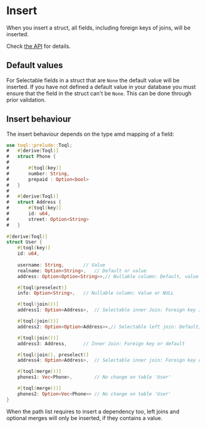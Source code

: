# Insert
When you insert a struct, all fields, including foreign keys of joins, will be inserted. 

Check [the API](../3-api/4-insert.md) for details.

## Default values
For Selectable fields in a struct that are `None` the default value will be inserted.
If you have not defined a default value in your database you must ensure that the field in the struct can't be `None`. 
This can be done through prior validation.


## Insert behaviour 
The insert behaviour depends on the type amd mapping of a field:

```rust
use toql::prelude::Toql;
#   #[derive(Toql)]
#   struct Phone {
#   
#   	#[toql(key)]
#   	number: String,
#   	prepaid : Option<bool>
#   }
#   
#   #[derive(Toql)]
#   struct Address {
#   	#[toql(key)]
#   	id: u64,
#   	street: Option<String>
#   }
  
#[derive(Toql)]
struct User {
	#[toql(key)]
	id: u64,                    
	
	username: String,		// Value
	realname: Option<String>,	// Default or value
	address: Option<Option<String>>,// Nullable column: Default, value or NULL

	#[toql(preselect)]
	info: Option<String>, 	// Nullable column: Value or NULL

	#[toql(join())]
	address1: Option<Address>, 	// Selectable inner Join: Foreign key is inserted or default

	#[toql(join())]
	address2: Option<Option<Address>>,// Selectable left join: Default, value or NULL

	#[toql(join())]
	address3: Address, 		// Inner Join: Foreign key or default

	#[toql(join(), preselect)]
	address4: Option<Address>,	// Selectable inner join: Foreign key or default

	#[toql(merge())]
	phones1: Vec<Phone>,		// No change on table 'User'

	#[toql(merge())]
	phones2: Option<Vec<Phone>> // No change on table 'User'
}
```

When the path list requires to insert a dependency too, 
left joins and optional merges will only be inserted, if they contains a value.

 



